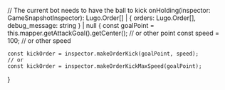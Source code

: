 // The current bot needs to have the ball to kick
onHolding(inspector: GameSnapshotInspector): Lugo.Order[] | { orders: Lugo.Order[], debug_message: string } | null {
	const goalPoint = this.mapper.getAttackGoal().getCenter(); // or other point
	const speed = 100; // or other speed

	const kickOrder = inspector.makeOrderKick(goalPoint, speed);
	// or
	const kickOrder = inspector.makeOrderKickMaxSpeed(goalPoint);
}